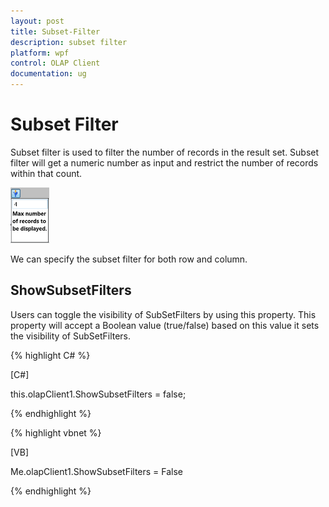 ```yaml
---
layout: post
title: Subset-Filter
description: subset filter
platform: wpf
control: OLAP Client 
documentation: ug
---
```


# Subset Filter

Subset filter is used to filter the number of records in the result set. Subset filter will get a numeric number as input and restrict the 
number of records within that count.

![](Subset-Filter_images/Subset-Filter_img1.png)



We can specify the subset filter for both row and column.

## ShowSubsetFilters

Users can toggle the visibility of SubSetFilters by using this property. This property will accept a Boolean value (true/false) based on 
this value it sets the visibility of SubSetFilters.

{% highlight C# %}  

[C#]

this.olapClient1.ShowSubsetFilters = false;

{% endhighlight %} 


{% highlight vbnet %} 

[VB]

Me.olapClient1.ShowSubsetFilters = False

{% endhighlight %}

